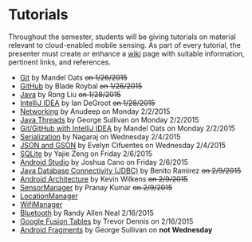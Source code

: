 Tutorials
=========

Throughout the semester, students will be giving tutorials on material relevant to cloud-enabled mobile sensing.
As part of every tutorial, the presenter must create or enhance a [wiki](https://github.com/CourseReps/ECEN489-Spring2015/wiki) page with suitable information, pertinent links, and references.

* [Git](https://github.com/CourseReps/ECEN489-Spring2015/wiki/git) by Mandel Oats ~~on 1/26/2015~~
* [GitHub](https://github.com/CourseReps/ECEN489-Spring2015/wiki/github) by Blade  Roybal ~~on 1/26/2015~~
* [Java](https://github.com/CourseReps/ECEN489-Spring2015/wiki/java) by Rong Liu ~~on 1/28/2015~~
* [IntelliJ IDEA](https://github.com/CourseReps/ECEN489-Spring2015/wiki/intellij) by Ian DeGroot ~~on 1/28/2015~~
* [Networking](https://github.com/CourseReps/ECEN489-Spring2015/wiki/javanet) by Anudeep on Monday 2/2/2015
* [Java Threads](https://github.com/CourseReps/ECEN489-Spring2015/wiki/threads) by George Sullivan on Monday 2/2/2015
* [Git/GitHub with IntelliJ IDEA](https://github.com/CourseReps/ECEN489-Spring2015/wiki/gitidea) by Mandel Oats on Monday 2/2/2015
* [Serialization](https://github.com/CourseReps/ECEN489-Spring2015/wiki/serialization) by Nagaraj on Wednesday 2/4/2015
* [JSON and GSON](https://github.com/CourseReps/ECEN489-Spring2015/wiki/json) by Evelyn Cifuentes on Wednesday 2/4/2015
* [SQLite](https://github.com/CourseReps/ECEN489-Spring2015/wiki/sqlite) by Yajie Zeng on Friday 2/6/2015
* [Android Studio](https://github.com/CourseReps/ECEN489-Spring2015/wiki/androidstudio) by Joshua Cano on Friday 2/6/2015
* [Java Database Connectivity (JDBC)](https://github.com/CourseReps/ECEN489-Spring2015/wiki/jdbc) by Benito Ramirez ~~on 2/9/2015~~
* [Android Architecture](https://github.com/CourseReps/ECEN489-Spring2015/wiki/android) by Kevin Wilkens ~~on 2/9/2015~~
* [SensorManager](https://github.com/CourseReps/ECEN489-Spring2015/wiki/sensor) by Pranay Kumar ~~on 2/9/2015~~
* [LocationManager](https://github.com/CourseReps/ECEN489-Spring2015/wiki/location)
* [WifiManager](https://github.com/CourseReps/ECEN489-Spring2015/wiki/wifi)
* [Bluetooth](https://github.com/CourseReps/ECEN489-Spring2015/wiki/bluetooth) by Randy Allen Neal 2/16/2015 
* [Google Fusion Tables](https://github.com/CourseReps/ECEN489-Spring2015/wiki/fusiontables) by Trevor Dennis on 2/16/2015
* [Android Fragments](https://github.com/CourseReps/ECEN489-Spring2015/wiki/fragments) by George Sullivan on **not Wednesday**
